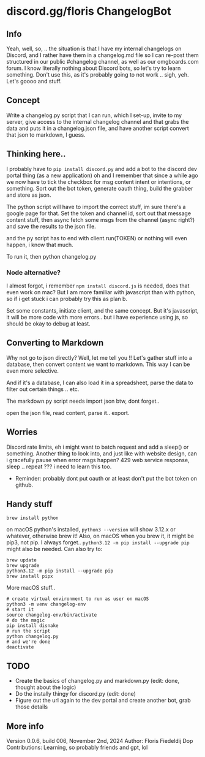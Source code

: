 # discord.gg/floris ChangelogBot

## Info

Yeah, well, so, .. the situation is that I have my internal changelogs on Discord, and I rather have them in a changelog.md file so I can re-post them structured in our public #changelog channel, as well as our omgboards.com forum. I know literally nothing about Discord bots, so let's try to learn something. Don't use this, as it's probably going to not work .. sigh, yeh. Let's goooo and stuff.

## Concept

Write a changelog.py script that I can run, which I set-up, invite to my server, give access to the internal changelog channel and that grabs the data and puts it in a changelog.json file, and have another script convert that json to markdown, I guess.

## Thinking here..

I probably have to `pip install discord.py` and add a bot to the discord dev portal thing (as a new application) oh and I remember that since a while ago we now have to tick the checkbox for msg content intent or intentions, or something. Sort out the bot token, generate oauth thing, build the grabber and store as json.

The python script will have to import the correct stuff, im sure there's a google page for that. Set the token and channel id, sort out that message content stuff, then async fetch some msgs from the channel (async right?) and save the results to the json file.

and the py script has to end with client.run(TOKEN) or nothing will even happen, i know that much.

To run it, then python changelog.py

### Node alternative?

I almost forgot, i remember `npm install discord.js` is needed, does that even work on mac? But I am more familiar with javascript than with python, so if i get stuck i can probably try this as plan b. 

Set some constants, initiate client, and the same concept. But it's javascript, it will be more code with more errors.. but i have experience using js, so should be okay to debug at least.

## Converting to Markdown

Why not go to json directly? Well, let me tell you !! Let's gather stuff into a database, then convert content we want to markdown. This way I can be even more selective. 

And if it's a database, I can also load it in a spreadsheet, parse the data to filter out certain things .. etc.

The markdown.py script needs import json btw, dont forget.. 

open the json file, read content, parse it.. export.

## Worries

Discord rate limits, eh i might want to batch request and add a sleep() or something. Another thing to look into, and just like with website design, can i gracefully pause when error msgs happen? 429 web service response, sleep .. repeat ??? i need to learn this too. 

- Reminder: probably dont put oauth or at least don't put the bot token on github. 

## Handy stuff
```
brew install python
```
on macOS python's installed, `python3 --version` will show 3.12.x or whatever, otherwise brew it!
Also, on macOS when you brew it, it might be pip3, not pip. I always forget.. `python3.12 -m pip install --upgrade pip` might also be needed. 
Can also try to:
```
brew update
brew upgrade
python3.12 -m pip install --upgrade pip
brew install pipx
```
More macOS stuff..
```
# create virtual environment to run as user on macOS
python3 -m venv changelog-env
# start it
source changelog-env/bin/activate
# do the magic
pip install disnake
# run the script
python changelog.py
# and we're done
deactivate

```
## TODO

- Create the basics of changelog.py and markdown.py (edit: done, thought about the logic)
- Do the instally thingy for discord.py (edit: done)
- Figure out the url again to the dev portal and create another bot, grab those details

## More info

Version 0.0.6, build 006, November 2nd, 2024
Author: Floris Fiedeldij Dop
Contributions: Learning, so probably friends and gpt, lol
